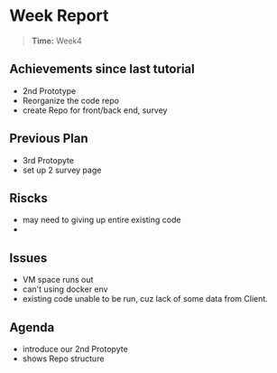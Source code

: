 # Week Report

> **Time:** Week4

## Achievements since last tutorial
- 2nd Prototype
- Reorganize the code repo
- create Repo for front/back end, survey

## Previous Plan
- 3rd Protopyte
- set up 2 survey page

## Riscks
- may need to giving up entire existing code
- 

## Issues
- VM space runs out
- can't using docker env
- existing code unable to be run, cuz lack of some data from Client.

## Agenda
- introduce our 2nd Protopyte
- shows Repo structure
